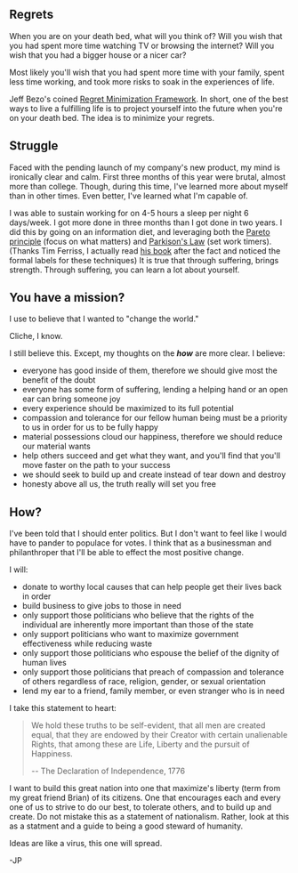 <!--
PUBLISHED: 2012-04-20
AUTHOR: JP (jprichardson@gmail.com)
TAGS: death, mission, regrets
-->


Regrets
-------

When you are on your death bed, what will you think of? Will you wish that you had spent more time watching TV or browsing the internet? Will you wish that you had a bigger house or a nicer car? 

Most likely you'll wish that you had spent more time with your family, spent less time working, and took more risks to soak in the experiences of life.

Jeff Bezo's coined [Regret Minimization Framework][rmf]. In short, one of the best ways to live a fulfilling life is to project yourself into the future when you're on your death bed. The idea is to minimize your regrets.



Struggle
--------

Faced with the pending launch of my company's new product, my mind is ironically clear and calm. First three months of this year were brutal, almost more than college. Though, during this time, I've learned more about myself than in other times. Even better, I've learned what I'm capable of. 

I was able to sustain working for on 4-5 hours a sleep per night 6 days/week. I got more done in three months than I got done in two years. I did this by going on an information diet, and leveraging both the [Pareto principle][pp] (focus on what matters) and [Parkison's Law][pl] (set work timers). (Thanks Tim Ferriss, I actually read [his book][4] after the fact and noticed the formal labels for these techniques) It is true that through suffering, brings strength. Through suffering, you can learn a lot about yourself.



You have a mission?
-------------------

I use to believe that I wanted to "change the world." 

Cliche, I know.

I still believe this. Except, my thoughts on the **_how_** are more clear. I believe:

* everyone has good inside of them, therefore we should give most the benefit of the doubt
* everyone has some form of suffering, lending a helping hand or an open ear can bring someone joy
* every experience should be maximized to its full potential
* compassion and tolerance for our fellow human being must be a priority to us in order for us to be fully happy
* material possessions cloud our happiness, therefore we should reduce our material wants
* help others succeed and get what they want, and you'll find that you'll move faster on the path to your success
* we should seek to build up and create instead of tear down and destroy
* honesty above all us, the truth really will set you free


How?
----

I've been told that I should enter politics. But I don't want to feel like I would have to pander to populace for votes. I think that as a businessman and philanthroper that I'll be able to effect the most positive change.

I will:

* donate to worthy local causes that can help people get their lives back in order
* build business to give jobs to those in need
* only support those politicians who believe that the rights of the individual are inherently more important than those of the state
* only support politicians who want to maximize government effectiveness while reducing waste
* only support those politicians who espouse the belief of the dignity of human lives
* only support those politicians that preach of compassion and tolerance of others regardless of race, religion, gender, or sexual orientation
* lend my ear to a friend, family member, or even stranger who is in need


I take this statement to heart:

> We hold these truths to be self-evident, that all men are created equal, that they are endowed by their Creator with certain unalienable Rights, that among these are Life, Liberty and the pursuit of Happiness.
> 
> -- The Declaration of Independence, 1776

I want to build this great nation into one that maximize's liberty (term from my great friend Brian) of its citizens. One that encourages each and every one of us to strive to do our best, to tolerate others, and to build up and create. Do not mistake this as a statement of nationalism. Rather, look at this as a statment and a guide to being a good steward of humanity.

Ideas are like a virus, this one will spread.

-JP



[rmf]: http://techneur.com/post/2315611963/regret-minimization-framework
[pl]: http://en.wikipedia.org/wiki/Parkinson's_law
[pp]: http://en.wikipedia.org/wiki/Pareto_principle
[4]: http://www.fourhourworkweek.com/
